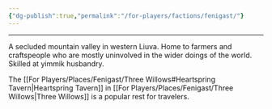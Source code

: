 ```yaml
---
{"dg-publish":true,"permalink":"/for-players/factions/fenigast/"}
---
```


***
A secluded mountain valley in western Liuva. Home to farmers and craftspeople who are mostly uninvolved in the wider doings of the world. Skilled at yimmik husbandry.

The [[For Players/Places/Fenigast/Three Willows#Heartspring Tavern\|Heartspring Tavern]] in [[For Players/Places/Fenigast/Three Willows\|Three Willows]] is a popular rest for travelers.